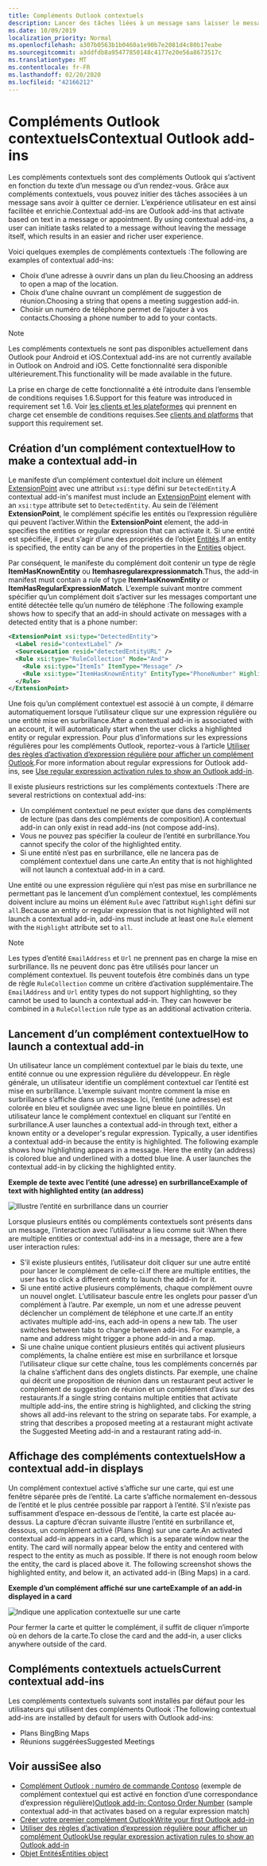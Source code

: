 ```yaml
---
title: Compléments Outlook contextuels
description: Lancer des tâches liées à un message sans laisser le message lui-même pour faciliter et enrichir l'expérience utilisateur.
ms.date: 10/09/2019
localization_priority: Normal
ms.openlocfilehash: a307b0563b1b0460a1e90b7e2081d4c80b17eabe
ms.sourcegitcommit: a3ddfdb8a95477850148c4177e20e56a8673517c
ms.translationtype: MT
ms.contentlocale: fr-FR
ms.lasthandoff: 02/20/2020
ms.locfileid: "42166212"
---
```

# <a name="contextual-outlook-add-ins"></a><span data-ttu-id="84ad1-103">Compléments Outlook contextuels</span><span class="sxs-lookup"><span data-stu-id="84ad1-103">Contextual Outlook add-ins</span></span>

<span data-ttu-id="84ad1-p101">Les compléments contextuels sont des compléments Outlook qui s’activent en fonction du texte d’un message ou d’un rendez-vous. Grâce aux compléments contextuels, vous pouvez initier des tâches associées à un message sans avoir à quitter ce dernier. L’expérience utilisateur en est ainsi facilitée et enrichie.</span><span class="sxs-lookup"><span data-stu-id="84ad1-p101">Contextual add-ins are Outlook add-ins that activate based on text in a message or appointment. By using contextual add-ins, a user can initiate tasks related to a message without leaving the message itself, which results in an easier and richer user experience.</span></span>

<span data-ttu-id="84ad1-106">Voici quelques exemples de compléments contextuels :</span><span class="sxs-lookup"><span data-stu-id="84ad1-106">The following are examples of contextual add-ins:</span></span>

- <span data-ttu-id="84ad1-107">Choix d’une adresse à ouvrir dans un plan du lieu.</span><span class="sxs-lookup"><span data-stu-id="84ad1-107">Choosing an address to open a map of the location.</span></span>
- <span data-ttu-id="84ad1-108">Choix d’une chaîne ouvrant un complément de suggestion de réunion.</span><span class="sxs-lookup"><span data-stu-id="84ad1-108">Choosing a string that opens a meeting suggestion add-in.</span></span>
- <span data-ttu-id="84ad1-109">Choisir un numéro de téléphone permet de l’ajouter à vos contacts.</span><span class="sxs-lookup"><span data-stu-id="84ad1-109">Choosing a phone number to add to your contacts.</span></span>


> [!NOTE]
> <span data-ttu-id="84ad1-110">Les compléments contextuels ne sont pas disponibles actuellement dans Outlook pour Android et iOS.</span><span class="sxs-lookup"><span data-stu-id="84ad1-110">Contextual add-ins are not currently available in Outlook on Android and iOS.</span></span> <span data-ttu-id="84ad1-111">Cette fonctionnalité sera disponible ultérieurement.</span><span class="sxs-lookup"><span data-stu-id="84ad1-111">This functionality will be made available in the future.</span></span>
>
> <span data-ttu-id="84ad1-112">La prise en charge de cette fonctionnalité a été introduite dans l’ensemble de conditions requises 1.6.</span><span class="sxs-lookup"><span data-stu-id="84ad1-112">Support for this feature was introduced in requirement set 1.6.</span></span> <span data-ttu-id="84ad1-113">Voir [les clients et les plateformes](../reference/requirement-sets/outlook-api-requirement-sets.md#requirement-sets-supported-by-exchange-servers-and-outlook-clients) qui prennent en charge cet ensemble de conditions requises.</span><span class="sxs-lookup"><span data-stu-id="84ad1-113">See [clients and platforms](../reference/requirement-sets/outlook-api-requirement-sets.md#requirement-sets-supported-by-exchange-servers-and-outlook-clients) that support this requirement set.</span></span>

## <a name="how-to-make-a-contextual-add-in"></a><span data-ttu-id="84ad1-114">Création d’un complément contextuel</span><span class="sxs-lookup"><span data-stu-id="84ad1-114">How to make a contextual add-in</span></span>

<span data-ttu-id="84ad1-115">Le manifeste d’un complément contextuel doit inclure un élément [ExtensionPoint](../reference/manifest/extensionpoint.md) avec une attribut `xsi:type` défini sur `DetectedEntity`.</span><span class="sxs-lookup"><span data-stu-id="84ad1-115">A contextual add-in's manifest must include an [ExtensionPoint](../reference/manifest/extensionpoint.md) element with an `xsi:type` attribute set to `DetectedEntity`.</span></span> <span data-ttu-id="84ad1-116">Au sein de l’élément **ExtensionPoint**, le complément spécifie les entités ou l’expression régulière qui peuvent l’activer.</span><span class="sxs-lookup"><span data-stu-id="84ad1-116">Within the **ExtensionPoint** element, the add-in specifies the entities or regular expression that can activate it.</span></span> <span data-ttu-id="84ad1-117">Si une entité est spécifiée, il peut s’agir d’une des propriétés de l’objet [Entités](/javascript/api/outlook/office.entities).</span><span class="sxs-lookup"><span data-stu-id="84ad1-117">If an entity is specified, the entity can be any of the properties in the [Entities](/javascript/api/outlook/office.entities) object.</span></span>

<span data-ttu-id="84ad1-118">Par conséquent, le manifeste du complément doit contenir un type de règle **ItemHasKnownEntity** ou **Itemhasregularexpressionmatch**.</span><span class="sxs-lookup"><span data-stu-id="84ad1-118">Thus, the add-in manifest must contain a rule of type **ItemHasKnownEntity** or **ItemHasRegularExpressionMatch**.</span></span> <span data-ttu-id="84ad1-119">L’exemple suivant montre comment spécifier qu’un complément doit s’activer sur les messages comportant une entité détectée telle qu’un numéro de téléphone :</span><span class="sxs-lookup"><span data-stu-id="84ad1-119">The following example shows how to specify that an add-in should activate on messages with a detected entity that is a phone number:</span></span>

```XML
<ExtensionPoint xsi:type="DetectedEntity">
  <Label resid="contextLabel" />
  <SourceLocation resid="detectedEntityURL" />
  <Rule xsi:type="RuleCollection" Mode="And">
    <Rule xsi:type="ItemIs" ItemType="Message" />
    <Rule xsi:type="ItemHasKnownEntity" EntityType="PhoneNumber" Highlight="all" />
  </Rule>
</ExtensionPoint>
```

<span data-ttu-id="84ad1-120">Une fois qu’un complément contextuel est associé à un compte, il démarre automatiquement lorsque l’utilisateur clique sur une expression régulière ou une entité mise en surbrillance.</span><span class="sxs-lookup"><span data-stu-id="84ad1-120">After a contextual add-in is associated with an account, it will automatically start when the user clicks a highlighted entity or regular expression.</span></span> <span data-ttu-id="84ad1-121">Pour plus d’informations sur les expressions régulières pour les compléments Outlook, reportez-vous à l’article [Utiliser des règles d’activation d’expression régulière pour afficher un complément Outlook](use-regular-expressions-to-show-an-outlook-add-in.md).</span><span class="sxs-lookup"><span data-stu-id="84ad1-121">For more information about regular expressions for Outlook add-ins, see [Use regular expression activation rules to show an Outlook add-in](use-regular-expressions-to-show-an-outlook-add-in.md).</span></span>

<span data-ttu-id="84ad1-122">Il existe plusieurs restrictions sur les compléments contextuels :</span><span class="sxs-lookup"><span data-stu-id="84ad1-122">There are several restrictions on contextual add-ins:</span></span>

- <span data-ttu-id="84ad1-123">Un complément contextuel ne peut exister que dans des compléments de lecture (pas dans des compléments de composition).</span><span class="sxs-lookup"><span data-stu-id="84ad1-123">A contextual add-in can only exist in read add-ins (not compose add-ins).</span></span>
- <span data-ttu-id="84ad1-124">Vous ne pouvez pas spécifier la couleur de l’entité en surbrillance.</span><span class="sxs-lookup"><span data-stu-id="84ad1-124">You cannot specify the color of the highlighted entity.</span></span>
- <span data-ttu-id="84ad1-125">Si une entité n’est pas en surbrillance, elle ne lancera pas de complément contextuel dans une carte.</span><span class="sxs-lookup"><span data-stu-id="84ad1-125">An entity that is not highlighted will not launch a contextual add-in in a card.</span></span>

<span data-ttu-id="84ad1-126">Une entité ou une expression régulière qui n’est pas mise en surbrillance ne permettant pas le lancement d’un complément contextuel, les compléments doivent inclure au moins un élément `Rule` avec l’attribut `Highlight` défini sur `all`.</span><span class="sxs-lookup"><span data-stu-id="84ad1-126">Because an entity or regular expression that is not highlighted will not launch a contextual add-in, add-ins must include at least one `Rule` element with the `Highlight` attribute set to `all`.</span></span>

> [!NOTE]
> <span data-ttu-id="84ad1-p107">Les types d’entité `EmailAddress` et `Url` ne prennent pas en charge la mise en surbrillance. Ils ne peuvent donc pas être utilisés pour lancer un complément contextuel. Ils peuvent toutefois être combinés dans un type de règle `RuleCollection` comme un critère d’activation supplémentaire.</span><span class="sxs-lookup"><span data-stu-id="84ad1-p107">The `EmailAddress` and `Url` entity types do not support highlighting, so they cannot be used to launch a contextual add-in. They can however be combined in a `RuleCollection` rule type as an additional activation criteria.</span></span>

## <a name="how-to-launch-a-contextual-add-in"></a><span data-ttu-id="84ad1-129">Lancement d’un complément contextuel</span><span class="sxs-lookup"><span data-stu-id="84ad1-129">How to launch a contextual add-in</span></span>

<span data-ttu-id="84ad1-p108">Un utilisateur lance un complément contextuel par le biais du texte, une entité connue ou une expression régulière du développeur. En règle générale, un utilisateur identifie un complément contextuel car l’entité est mise en surbrillance. L’exemple suivant montre comment la mise en surbrillance s’affiche dans un message. Ici, l’entité (une adresse) est colorée en bleu et soulignée avec une ligne bleue en pointillés. Un utilisateur lance le complément contextuel en cliquant sur l’entité en surbrillance.</span><span class="sxs-lookup"><span data-stu-id="84ad1-p108">A user launches a contextual add-in through text, either a known entity or a developer's regular expression. Typically, a user identifies a contextual add-in because the entity is highlighted. The following example shows how highlighting appears in a message. Here the entity (an address) is colored blue and underlined with a dotted blue line. A user launches the contextual add-in by clicking the highlighted entity.</span></span> 

<span data-ttu-id="84ad1-135">**Exemple de texte avec l’entité (une adresse) en surbrillance**</span><span class="sxs-lookup"><span data-stu-id="84ad1-135">**Example of text with highlighted entity (an address)**</span></span>

![Illustre l’entité en surbrillance dans un courrier](../images/outlook-detected-entity-highlight.png)
    
<span data-ttu-id="84ad1-137">Lorsque plusieurs entités ou compléments contextuels sont présents dans un message, l’interaction avec l’utilisateur a lieu comme suit :</span><span class="sxs-lookup"><span data-stu-id="84ad1-137">When there are multiple entities or contextual add-ins in a message, there are a few user interaction rules:</span></span>

- <span data-ttu-id="84ad1-138">S’il existe plusieurs entités, l’utilisateur doit cliquer sur une autre entité pour lancer le complément de celle-ci.</span><span class="sxs-lookup"><span data-stu-id="84ad1-138">If there are multiple entities, the user has to click a different entity to launch the add-in for it.</span></span>
- <span data-ttu-id="84ad1-139">Si une entité active plusieurs compléments, chaque complément ouvre un nouvel onglet. L’utilisateur bascule entre les onglets pour passer d’un complément à l’autre. Par exemple, un nom et une adresse peuvent déclencher un complément de téléphone et une carte.</span><span class="sxs-lookup"><span data-stu-id="84ad1-139">If an entity activates multiple add-ins, each add-in opens a new tab. The user switches between tabs to change between add-ins. For example, a name and address might trigger a phone add-in and a map.</span></span>
- <span data-ttu-id="84ad1-p109">Si une chaîne unique contient plusieurs entités qui activent plusieurs compléments, la chaîne entière est mise en surbrillance et lorsque l’utilisateur clique sur cette chaîne, tous les compléments concernés par la chaîne s’affichent dans des onglets distincts. Par exemple, une chaîne qui décrit une proposition de réunion dans un restaurant peut activer le complément de suggestion de réunion et un complément d’avis sur des restaurants.</span><span class="sxs-lookup"><span data-stu-id="84ad1-p109">If a single string contains multiple entities that activate multiple add-ins, the entire string is highlighted, and clicking the string shows all add-ins relevant to the string on separate tabs. For example, a string that describes a proposed meeting at a restaurant might activate the Suggested Meeting add-in and a restaurant rating add-in.</span></span>

## <a name="how-a-contextual-add-in-displays"></a><span data-ttu-id="84ad1-142">Affichage des compléments contextuels</span><span class="sxs-lookup"><span data-stu-id="84ad1-142">How a contextual add-in displays</span></span>

<span data-ttu-id="84ad1-p110">Un complément contextuel activé s’affiche sur une carte, qui est une fenêtre séparée près de l’entité. La carte s’affiche normalement en-dessous de l’entité et le plus centrée possible par rapport à l’entité. S’il n’existe pas suffisamment d’espace en-dessous de l’entité, la carte est placée au-dessus. La capture d’écran suivante illustre l’entité en surbrillance et, dessous, un complément activé (Plans Bing) sur une carte.</span><span class="sxs-lookup"><span data-stu-id="84ad1-p110">An activated contextual add-in appears in a card, which is a separate window near the entity. The card will normally appear below the entity and centered with respect to the entity as much as possible. If there is not enough room below the entity, the card is placed above it. The following screenshot shows the highlighted entity, and below it, an activated add-in (Bing Maps) in a card.</span></span>

<span data-ttu-id="84ad1-147">**Exemple d’un complément affiché sur une carte**</span><span class="sxs-lookup"><span data-stu-id="84ad1-147">**Example of an add-in displayed in a card**</span></span>

![Indique une application contextuelle sur une carte](../images/outlook-detected-entity-card.png)

<span data-ttu-id="84ad1-149">Pour fermer la carte et quitter le complément, il suffit de cliquer n’importe où en dehors de la carte.</span><span class="sxs-lookup"><span data-stu-id="84ad1-149">To close the card and the add-in, a user clicks anywhere outside of the card.</span></span>

## <a name="current-contextual-add-ins"></a><span data-ttu-id="84ad1-150">Compléments contextuels actuels</span><span class="sxs-lookup"><span data-stu-id="84ad1-150">Current contextual add-ins</span></span>

<span data-ttu-id="84ad1-151">Les compléments contextuels suivants sont installés par défaut pour les utilisateurs qui utilisent des compléments Outlook :</span><span class="sxs-lookup"><span data-stu-id="84ad1-151">The following contextual add-ins are installed by default for users with Outlook add-ins:</span></span>

- <span data-ttu-id="84ad1-152">Plans Bing</span><span class="sxs-lookup"><span data-stu-id="84ad1-152">Bing Maps</span></span> 
- <span data-ttu-id="84ad1-153">Réunions suggérées</span><span class="sxs-lookup"><span data-stu-id="84ad1-153">Suggested Meetings</span></span>

## <a name="see-also"></a><span data-ttu-id="84ad1-154">Voir aussi</span><span class="sxs-lookup"><span data-stu-id="84ad1-154">See also</span></span>

- <span data-ttu-id="84ad1-155">[Complément Outlook : numéro de commande Contoso](https://github.com/OfficeDev/Outlook-Add-In-Contextual-Regex) (exemple de complément contextuel qui est activé en fonction d’une correspondance d’expression régulière)</span><span class="sxs-lookup"><span data-stu-id="84ad1-155">[Outlook add-in: Contoso Order Number](https://github.com/OfficeDev/Outlook-Add-In-Contextual-Regex) (sample contextual add-in that activates based on a regular expression match)</span></span>
- [<span data-ttu-id="84ad1-156">Créer votre premier complément Outlook</span><span class="sxs-lookup"><span data-stu-id="84ad1-156">Write your first Outlook add-in</span></span>](../quickstarts/outlook-quickstart.md)
- [<span data-ttu-id="84ad1-157">Utiliser des règles d’activation d’expression régulière pour afficher un complément Outlook</span><span class="sxs-lookup"><span data-stu-id="84ad1-157">Use regular expression activation rules to show an Outlook add-in</span></span>](use-regular-expressions-to-show-an-outlook-add-in.md)
- [<span data-ttu-id="84ad1-158">Objet Entités</span><span class="sxs-lookup"><span data-stu-id="84ad1-158">Entities object</span></span>](/javascript/api/outlook/office.entities)
